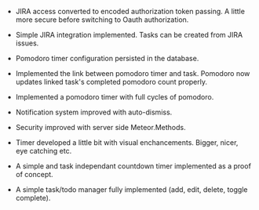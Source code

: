 * JIRA access converted to encoded authorization token passing. A little more
  secure before switching to Oauth authorization.

* Simple JIRA integration implemented. Tasks can be created from JIRA issues.

* Pomodoro timer configuration persisted in the database.

* Implemented the link between pomodoro timer and task. Pomodoro now updates
  linked task's completed pomodoro count properly.

* Implemented a pomodoro timer with full cycles of pomodoro.

* Notification system improved with auto-dismiss.

* Security improved with server side Meteor.Methods.

* Timer developed a little bit with visual enchancements. Bigger, nicer, eye catching etc.

* A simple and task independant countdown timer implemented as a proof of concept.

* A simple task/todo manager fully implemented (add, edit, delete, toggle complete).
